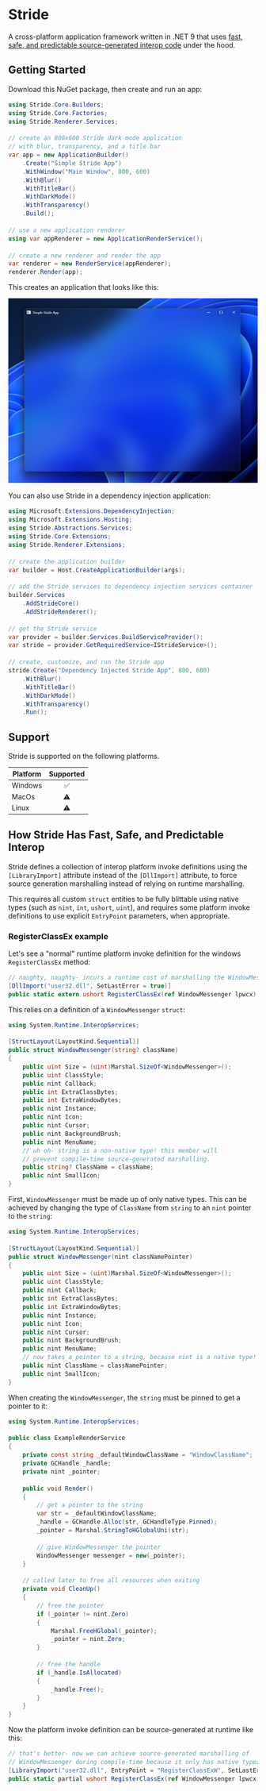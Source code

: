 # Stride
A cross-platform application framework written in .NET 9 that uses [fast, safe, and predictable source-generated interop code](#how-stride-has-fast-safe-and-predictable-interop) under the hood.

## Getting Started
Download this NuGet package, then create and run an app:

```csharp
using Stride.Core.Builders;
using Stride.Core.Factories;
using Stride.Renderer.Services;

// create an 800x600 Stride dark mode application
// with blur, transparency, and a title bar
var app = new ApplicationBuilder()
    .Create("Simple Stride App")
    .WithWindow("Main Window", 800, 600)
    .WithBlur()
    .WithTitleBar()
    .WithDarkMode()
    .WithTransparency()
    .Build();

// use a new application renderer
using var appRenderer = new ApplicationRenderService();

// create a new renderer and render the app
var renderer = new RenderService(appRenderer);
renderer.Render(app);
```

This creates an application that looks like this:

![](assets/simple-stride-app.png)

You can also use Stride in a dependency injection application:

```csharp
using Microsoft.Extensions.DependencyInjection;
using Microsoft.Extensions.Hosting;
using Stride.Abstractions.Services;
using Stride.Core.Extensions;
using Stride.Renderer.Extensions;

// create the application builder
var builder = Host.CreateApplicationBuilder(args);

// add the Stride services to dependency injection services container
builder.Services
    .AddStrideCore()
    .AddStrideRenderer();

// get the Stride service
var provider = builder.Services.BuildServiceProvider();
var stride = provider.GetRequiredService<IStrideService>();

// create, customize, and run the Stride app
stride.Create("Dependency Injected Stride App", 800, 600)
    .WithBlur()
    .WithTitleBar()
    .WithDarkMode()
    .WithTransparency()
    .Run();
```

## Support
Stride is supported on the following platforms.

|Platform|Supported|
|--------|:-------:|
|Windows | ✅ |
|MacOs   | ⚠️ |
|Linux   | ⚠️ |

## How Stride Has Fast, Safe, and Predictable Interop
Stride defines a collection of interop platform invoke definitions using the `[LibraryImport]` attribute instead of the `[DllImport]` attribute, to force source generation marshalling instead of relying on runtime marshalling.

This requires all custom `struct` entities to be fully blittable using native types (such as `nint`, `int`, `ushort`, `uint`), and requires some platform invoke definitions to use explicit `EntryPoint` parameters, when appropriate.

### RegisterClassEx example
Let's see a "normal" runtime platform invoke definition for the windows `RegisterClassEx` method:

```csharp
// naughty, naughty- incurs a runtime cost of marshalling the WindowMessenger struct!
[DllImport("user32.dll", SetLastError = true)]
public static extern ushort RegisterClassEx(ref WindowMessenger lpwcx);
```

This relies on a definition of a `WindowMessenger` `struct`:

```csharp
using System.Runtime.InteropServices;

[StructLayout(LayoutKind.Sequential)]
public struct WindowMessenger(string? className)
{
    public uint Size = (uint)Marshal.SizeOf<WindowMessenger>();
    public uint ClassStyle;
    public nint Callback;
    public int ExtraClassBytes;
    public int ExtraWindowBytes;
    public nint Instance;
    public nint Icon;
    public nint Cursor;
    public nint BackgroundBrush;
    public nint MenuName;
    // uh oh- string is a non-native type! this member will
    // prevent compile-time source-generated marshalling.
    public string? ClassName = className;
    public nint SmallIcon;
}
```

First, `WindowMessenger` must be made up of only native types. This can be achieved by changing the type of `ClassName` from `string` to an `nint` pointer to the `string`:

```csharp
using System.Runtime.InteropServices;

[StructLayout(LayoutKind.Sequential)]
public struct WindowMessenger(nint classNamePointer)
{
    public uint Size = (uint)Marshal.SizeOf<WindowMessenger>();
    public uint ClassStyle;
    public nint Callback;
    public int ExtraClassBytes;
    public int ExtraWindowBytes;
    public nint Instance;
    public nint Icon;
    public nint Cursor;
    public nint BackgroundBrush;
    public nint MenuName;
    // now takes a pointer to a string, because nint is a native type!
    public nint ClassName = classNamePointer;
    public nint SmallIcon;
}
```

When creating the `WindowMessenger`, the `string` must be pinned to get a pointer to it:
```csharp
using System.Runtime.InteropServices;

public class ExampleRenderService
{
    private const string _defaultWindowClassName = "WindowClassName";
    private GCHandle _handle;
    private nint _pointer;

    public void Render()
    {
        // get a pointer to the string
        var str = _defaultWindowClassName;
        _handle = GCHandle.Alloc(str, GCHandleType.Pinned);
        _pointer = Marshal.StringToHGlobalUni(str);

        // give WindowMessenger the pointer
        WindowMessenger messenger = new(_pointer);
    }

    // called later to free all resources when exiting
    private void CleanUp()
    {
        // free the pointer
        if (_pointer != nint.Zero)
        {
            Marshal.FreeHGlobal(_pointer);
            _pointer = nint.Zero;
        }

        // free the handle 
        if (_handle.IsAllocated)
        {
            _handle.Free();
        }
    }
}
```

Now the platform invoke definition can be source-generated at runtime like this:

```csharp
// that's better- now we can achieve source-generated marshalling of
// WindowMessenger during compile-time because it only has native types!
[LibraryImport("user32.dll", EntryPoint = "RegisterClassExW", SetLastError = true)]
public static partial ushort RegisterClassEx(ref WindowMessenger lpwcx);
```